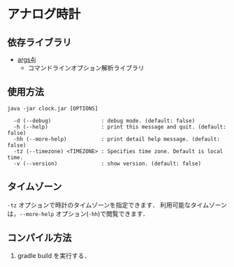 # アナログ時計

## 依存ライブラリ

* [args4j](http://args4j.kohsuke.org)
    * コマンドラインオプション解析ライブラリ

## 使用方法

```
java -jar clock.jar [OPTIONS]

  -d (--debug)                : debug mode. (default: false)
  -h (--help)                 : print this message and quit. (default: false)
  -hh (--more-help)           : print detail help message. (default: false)
  -tz (--timezone) <TIMEZONE> : Specifies time zone. Default is local time.
  -v (--version)              : show version. (default: false)
```

## タイムゾーン

```-tz``` オプションで時計のタイムゾーンを指定できます．
利用可能なタイムゾーンは，```--more-help``` オプション(```-hh```)で閲覧できます．

## コンパイル方法

1. gradle build を実行する．
